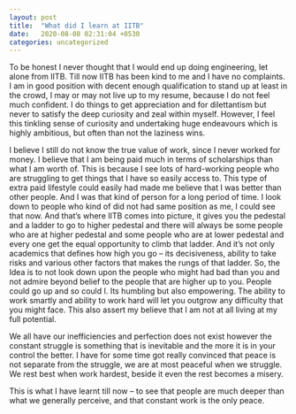 ```yaml
---
layout: post
title:  "What did I learn at IITB"
date:   2020-08-08 02:31:04 +0530
categories: uncategorized
---
```


To be honest I never thought that I would end up doing engineering, let alone from IITB. Till now IITB has been kind to me and I have no complaints. I am in good position with decent enough qualification to stand up at least in the crowd, I may or may not live up to my resume, because I do not feel much confident. I do things to get appreciation and for dilettantism but never to satisfy the deep curiosity and zeal within myself. However, I feel this tinkling sense of curiosity and undertaking huge endeavours which is highly ambitious, but often than not the laziness wins.

I believe I still do not know the true value of work, since I never worked for money. I believe that I am being paid much in terms of scholarships than what I am worth of. This is because I see lots of hard-working people who are struggling to get things that I have so easily access to. This type of extra paid lifestyle could easily had made me believe that I was better than other people. And I was that kind of person for a long period of time. I look down to people who kind of did not had same position as me, I could see that now. And that’s where IITB comes into picture, it gives you the pedestal and a ladder to go to higher pedestal and there will always be some people who are at higher pedestal and some people who are at lower pedestal and every one get the equal opportunity to climb that ladder. And it’s not only academics that defines how high you go – its decisiveness, ability to take risks and various other factors that makes the rungs of that ladder. So, the Idea is to not look down upon the people who might had bad than you and not admire beyond belief to the people that are higher up to you. People could go up and so could I. Its humbling but also empowering. The ability to work smartly and ability to work hard will let you outgrow any difficulty that you might face. This also assert my believe that I am not at all living at my full potential. 

We all have our inefficiencies and perfection does not exist however the constant struggle is something that is inevitable and the more it is in your control the better. I have for some time got really convinced that peace is not separate from the struggle, we are at most peaceful when we struggle. We rest best when work hardest, beside it even the rest becomes a misery. 

This is what I have learnt till now – to see that people are much deeper than what we generally perceive, and that constant work is the only peace.

